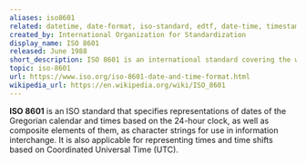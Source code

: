 ```yaml
---
aliases: iso8601
related: datetime, date-format, iso-standard, edtf, date-time, timestamp, gregorian-calendar, unix-timestamp, iso8601-duration, iso8601-period
created_by: International Organization for Standardization
display_name: ISO 8601
released: June 1988
short_description: ISO 8601 is an international standard covering the worldwide exchange and communication of date and time-related data.
topic: iso-8601
url: https://www.iso.org/iso-8601-date-and-time-format.html
wikipedia_url: https://en.wikipedia.org/wiki/ISO_8601
---
```

**ISO 8601** is an ISO standard that specifies representations of dates of the Gregorian calendar and times based on the 24-hour clock, as well as composite elements of them, as character strings for use in information interchange. It is also applicable for representing times and time shifts based on Coordinated Universal Time (UTC).
